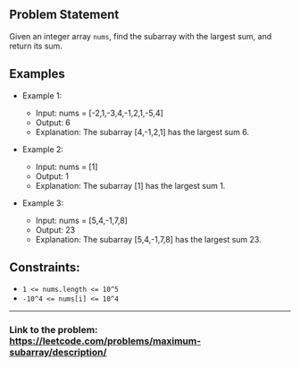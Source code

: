 ## Problem Statement

Given an integer array `nums`, find the subarray with the largest sum, and return its sum.<br/>

## Examples

- Example 1:
  - Input: nums = [-2,1,-3,4,-1,2,1,-5,4]
  - Output: 6
  - Explanation: The subarray [4,-1,2,1] has the largest sum 6.

- Example 2:
  - Input: nums = [1]
  - Output: 1
  - Explanation: The subarray [1] has the largest sum 1.
 
- Example 3:
  - Input: nums = [5,4,-1,7,8]
  - Output: 23
  - Explanation: The subarray [5,4,-1,7,8] has the largest sum 23.

## Constraints:
- `1 <= nums.length <= 10^5`
- `-10^4 <= nums[i] <= 10^4`

---
### Link to the problem: https://leetcode.com/problems/maximum-subarray/description/
